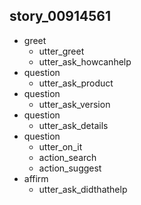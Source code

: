## story_00914561
* greet
    - utter_greet
    - utter_ask_howcanhelp
* question
    - utter_ask_product
* question
    - utter_ask_version
* question
    - utter_ask_details
* question
    - utter_on_it
    - action_search
    - action_suggest
* affirm
    - utter_ask_didthathelp